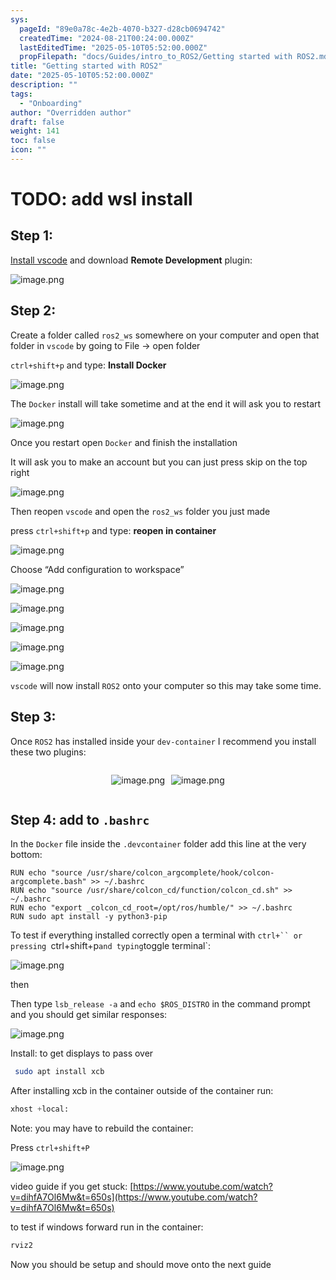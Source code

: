 ```yaml
---
sys:
  pageId: "89e0a78c-4e2b-4070-b327-d28cb0694742"
  createdTime: "2024-08-21T00:24:00.000Z"
  lastEditedTime: "2025-05-10T05:52:00.000Z"
  propFilepath: "docs/Guides/intro_to_ROS2/Getting started with ROS2.md"
title: "Getting started with ROS2"
date: "2025-05-10T05:52:00.000Z"
description: ""
tags:
  - "Onboarding"
author: "Overridden author"
draft: false
weight: 141
toc: false
icon: ""
---
```


# TODO: add wsl install

## Step 1:

[Install vscode](https://code.visualstudio.com/download) and download **Remote Development** plugin:

![image.png](https://prod-files-secure.s3.us-west-2.amazonaws.com/d518164a-d88e-44d1-a4ee-3adb3bd8bce0/efb52993-1881-4a40-b95e-6f020334f022/image.png?X-Amz-Algorithm=AWS4-HMAC-SHA256&X-Amz-Content-Sha256=UNSIGNED-PAYLOAD&X-Amz-Credential=ASIAZI2LB466UCY25YXS%2F20250711%2Fus-west-2%2Fs3%2Faws4_request&X-Amz-Date=20250711T190752Z&X-Amz-Expires=3600&X-Amz-Security-Token=IQoJb3JpZ2luX2VjENL%2F%2F%2F%2F%2F%2F%2F%2F%2F%2FwEaCXVzLXdlc3QtMiJHMEUCIQDNFd7fbiWT4s0jXbElSxbZUzLrQPKypiDJ8WhjPooEhAIgNJ97haImD%2BU5p8Cfaw1t8i0H5DX3zobhJ0%2BgRLmNRdgqiAQI2%2F%2F%2F%2F%2F%2F%2F%2F%2F%2F%2FARAAGgw2Mzc0MjMxODM4MDUiDMydcTel483%2B1eyMxCrcA4WjTj0We2qUwtgp89G7qC4KSaOsu00kolTLe70ah3AepIs2OCa1i3DWA6DquxDtzowlnJe0eZ14DQjNNw0dkuYCRirGlFK3WA9Us%2FQa%2FVHDFTXFn2ROLmjehzuKjDiqTI8pSlq2l%2BpDZP3hSXswNOzYqoMysg%2FVR6PICdKP%2FN7Do8LQuUzlisfuWBsFSkNx%2FqPiuQXLfFtO12G4K02hREo5xvP6AhLMYF2T1DoEaSNSpLVkyjJYPqhPCnbFf5GqOhlhCzRClDqX8j0Wymwx0kxh4r17AZukEFywpNLShRNIrLyqI2kBS3yvNY1zYJGH3F5Hjmf4trwVgVlYqyge3y5Kf2dXbcunFVa%2FaUjzAE12ll%2Fg%2F0z87zO%2FOU9Mp1cc8lPfqh%2F7l1hXFxc1DneXhXhmOTudEZEGyPIjKDp8%2BBkUbsYA109mE%2B9SOWTS69%2FN9CRqET5kCrvajvK1dd8g4ib%2BvF96rrPAE2KC0MAn75d0mhCTqey3gBgJ%2Fpi%2B%2B8lcB70J1EdnF0r3XQjlu13PXnDf%2FIrOfxvHACRSVxqRucxszOtxRaCqrTzlJpOb3hwv4Rev4OL7Ifmf4daGqLpvCB3n1%2FR%2BfzkD8tyCjeJ5bnAdQtJW1rkRvKPeHs1yMLmpxcMGOqUBM0SfhhZ8qyU0I%2FcC7o5dq4dE4EwGs7yTuJ1eYY6OCCNIwiQmZAlOXfxsltFGX4DsPrrVG3STwtCZqgTBbHfhq9DnvqrjQ7Ua91ab9Jbt3z3JKMJRjP16w2at%2BCaDyzNPgs1J%2Fo2wdwMrO%2BC3sToHd0guex6REQ5zv3rC%2B9tgvzaQkGOvOBVuMSzLizoSMTtO1wzv7Gwpv4cPF5jrUR2awm9jwszc&X-Amz-Signature=f736e0e870d2b360a2a0ccf71420d0662e78615d96c062a056d0a220ed1837f4&X-Amz-SignedHeaders=host&x-amz-checksum-mode=ENABLED&x-id=GetObject)

## Step 2:

Create a folder called `ros2_ws` somewhere on your computer and open that folder in `vscode` by going to File → open folder 

`ctrl+shift+p` and type: **Install Docker**

![image.png](https://prod-files-secure.s3.us-west-2.amazonaws.com/d518164a-d88e-44d1-a4ee-3adb3bd8bce0/2269dc0e-1cd5-47ff-bceb-c04ad9b2eab0/image.png?X-Amz-Algorithm=AWS4-HMAC-SHA256&X-Amz-Content-Sha256=UNSIGNED-PAYLOAD&X-Amz-Credential=ASIAZI2LB466UCY25YXS%2F20250711%2Fus-west-2%2Fs3%2Faws4_request&X-Amz-Date=20250711T190752Z&X-Amz-Expires=3600&X-Amz-Security-Token=IQoJb3JpZ2luX2VjENL%2F%2F%2F%2F%2F%2F%2F%2F%2F%2FwEaCXVzLXdlc3QtMiJHMEUCIQDNFd7fbiWT4s0jXbElSxbZUzLrQPKypiDJ8WhjPooEhAIgNJ97haImD%2BU5p8Cfaw1t8i0H5DX3zobhJ0%2BgRLmNRdgqiAQI2%2F%2F%2F%2F%2F%2F%2F%2F%2F%2F%2FARAAGgw2Mzc0MjMxODM4MDUiDMydcTel483%2B1eyMxCrcA4WjTj0We2qUwtgp89G7qC4KSaOsu00kolTLe70ah3AepIs2OCa1i3DWA6DquxDtzowlnJe0eZ14DQjNNw0dkuYCRirGlFK3WA9Us%2FQa%2FVHDFTXFn2ROLmjehzuKjDiqTI8pSlq2l%2BpDZP3hSXswNOzYqoMysg%2FVR6PICdKP%2FN7Do8LQuUzlisfuWBsFSkNx%2FqPiuQXLfFtO12G4K02hREo5xvP6AhLMYF2T1DoEaSNSpLVkyjJYPqhPCnbFf5GqOhlhCzRClDqX8j0Wymwx0kxh4r17AZukEFywpNLShRNIrLyqI2kBS3yvNY1zYJGH3F5Hjmf4trwVgVlYqyge3y5Kf2dXbcunFVa%2FaUjzAE12ll%2Fg%2F0z87zO%2FOU9Mp1cc8lPfqh%2F7l1hXFxc1DneXhXhmOTudEZEGyPIjKDp8%2BBkUbsYA109mE%2B9SOWTS69%2FN9CRqET5kCrvajvK1dd8g4ib%2BvF96rrPAE2KC0MAn75d0mhCTqey3gBgJ%2Fpi%2B%2B8lcB70J1EdnF0r3XQjlu13PXnDf%2FIrOfxvHACRSVxqRucxszOtxRaCqrTzlJpOb3hwv4Rev4OL7Ifmf4daGqLpvCB3n1%2FR%2BfzkD8tyCjeJ5bnAdQtJW1rkRvKPeHs1yMLmpxcMGOqUBM0SfhhZ8qyU0I%2FcC7o5dq4dE4EwGs7yTuJ1eYY6OCCNIwiQmZAlOXfxsltFGX4DsPrrVG3STwtCZqgTBbHfhq9DnvqrjQ7Ua91ab9Jbt3z3JKMJRjP16w2at%2BCaDyzNPgs1J%2Fo2wdwMrO%2BC3sToHd0guex6REQ5zv3rC%2B9tgvzaQkGOvOBVuMSzLizoSMTtO1wzv7Gwpv4cPF5jrUR2awm9jwszc&X-Amz-Signature=c0a30ba4a377ee82b371a328828554f67268b66db591cb86e3caade2c6410902&X-Amz-SignedHeaders=host&x-amz-checksum-mode=ENABLED&x-id=GetObject)

The `Docker` install will take sometime and at the end it will ask you to restart

![image.png](https://prod-files-secure.s3.us-west-2.amazonaws.com/d518164a-d88e-44d1-a4ee-3adb3bd8bce0/ed233f78-be33-4b1f-b89c-9c346c0e961e/image.png?X-Amz-Algorithm=AWS4-HMAC-SHA256&X-Amz-Content-Sha256=UNSIGNED-PAYLOAD&X-Amz-Credential=ASIAZI2LB466UCY25YXS%2F20250711%2Fus-west-2%2Fs3%2Faws4_request&X-Amz-Date=20250711T190752Z&X-Amz-Expires=3600&X-Amz-Security-Token=IQoJb3JpZ2luX2VjENL%2F%2F%2F%2F%2F%2F%2F%2F%2F%2FwEaCXVzLXdlc3QtMiJHMEUCIQDNFd7fbiWT4s0jXbElSxbZUzLrQPKypiDJ8WhjPooEhAIgNJ97haImD%2BU5p8Cfaw1t8i0H5DX3zobhJ0%2BgRLmNRdgqiAQI2%2F%2F%2F%2F%2F%2F%2F%2F%2F%2F%2FARAAGgw2Mzc0MjMxODM4MDUiDMydcTel483%2B1eyMxCrcA4WjTj0We2qUwtgp89G7qC4KSaOsu00kolTLe70ah3AepIs2OCa1i3DWA6DquxDtzowlnJe0eZ14DQjNNw0dkuYCRirGlFK3WA9Us%2FQa%2FVHDFTXFn2ROLmjehzuKjDiqTI8pSlq2l%2BpDZP3hSXswNOzYqoMysg%2FVR6PICdKP%2FN7Do8LQuUzlisfuWBsFSkNx%2FqPiuQXLfFtO12G4K02hREo5xvP6AhLMYF2T1DoEaSNSpLVkyjJYPqhPCnbFf5GqOhlhCzRClDqX8j0Wymwx0kxh4r17AZukEFywpNLShRNIrLyqI2kBS3yvNY1zYJGH3F5Hjmf4trwVgVlYqyge3y5Kf2dXbcunFVa%2FaUjzAE12ll%2Fg%2F0z87zO%2FOU9Mp1cc8lPfqh%2F7l1hXFxc1DneXhXhmOTudEZEGyPIjKDp8%2BBkUbsYA109mE%2B9SOWTS69%2FN9CRqET5kCrvajvK1dd8g4ib%2BvF96rrPAE2KC0MAn75d0mhCTqey3gBgJ%2Fpi%2B%2B8lcB70J1EdnF0r3XQjlu13PXnDf%2FIrOfxvHACRSVxqRucxszOtxRaCqrTzlJpOb3hwv4Rev4OL7Ifmf4daGqLpvCB3n1%2FR%2BfzkD8tyCjeJ5bnAdQtJW1rkRvKPeHs1yMLmpxcMGOqUBM0SfhhZ8qyU0I%2FcC7o5dq4dE4EwGs7yTuJ1eYY6OCCNIwiQmZAlOXfxsltFGX4DsPrrVG3STwtCZqgTBbHfhq9DnvqrjQ7Ua91ab9Jbt3z3JKMJRjP16w2at%2BCaDyzNPgs1J%2Fo2wdwMrO%2BC3sToHd0guex6REQ5zv3rC%2B9tgvzaQkGOvOBVuMSzLizoSMTtO1wzv7Gwpv4cPF5jrUR2awm9jwszc&X-Amz-Signature=b7f6b09aaa62f400f2a20c61dc8776333a23ea53b4a9ccf67f672889f15d83e3&X-Amz-SignedHeaders=host&x-amz-checksum-mode=ENABLED&x-id=GetObject)

Once you restart open `Docker` and finish the installation

It will ask you to make an account but you can just press skip on the top right

![image.png](https://prod-files-secure.s3.us-west-2.amazonaws.com/d518164a-d88e-44d1-a4ee-3adb3bd8bce0/21010ad9-1659-4fd9-9f59-9932a09b2a3d/image.png?X-Amz-Algorithm=AWS4-HMAC-SHA256&X-Amz-Content-Sha256=UNSIGNED-PAYLOAD&X-Amz-Credential=ASIAZI2LB466UCY25YXS%2F20250711%2Fus-west-2%2Fs3%2Faws4_request&X-Amz-Date=20250711T190752Z&X-Amz-Expires=3600&X-Amz-Security-Token=IQoJb3JpZ2luX2VjENL%2F%2F%2F%2F%2F%2F%2F%2F%2F%2FwEaCXVzLXdlc3QtMiJHMEUCIQDNFd7fbiWT4s0jXbElSxbZUzLrQPKypiDJ8WhjPooEhAIgNJ97haImD%2BU5p8Cfaw1t8i0H5DX3zobhJ0%2BgRLmNRdgqiAQI2%2F%2F%2F%2F%2F%2F%2F%2F%2F%2F%2FARAAGgw2Mzc0MjMxODM4MDUiDMydcTel483%2B1eyMxCrcA4WjTj0We2qUwtgp89G7qC4KSaOsu00kolTLe70ah3AepIs2OCa1i3DWA6DquxDtzowlnJe0eZ14DQjNNw0dkuYCRirGlFK3WA9Us%2FQa%2FVHDFTXFn2ROLmjehzuKjDiqTI8pSlq2l%2BpDZP3hSXswNOzYqoMysg%2FVR6PICdKP%2FN7Do8LQuUzlisfuWBsFSkNx%2FqPiuQXLfFtO12G4K02hREo5xvP6AhLMYF2T1DoEaSNSpLVkyjJYPqhPCnbFf5GqOhlhCzRClDqX8j0Wymwx0kxh4r17AZukEFywpNLShRNIrLyqI2kBS3yvNY1zYJGH3F5Hjmf4trwVgVlYqyge3y5Kf2dXbcunFVa%2FaUjzAE12ll%2Fg%2F0z87zO%2FOU9Mp1cc8lPfqh%2F7l1hXFxc1DneXhXhmOTudEZEGyPIjKDp8%2BBkUbsYA109mE%2B9SOWTS69%2FN9CRqET5kCrvajvK1dd8g4ib%2BvF96rrPAE2KC0MAn75d0mhCTqey3gBgJ%2Fpi%2B%2B8lcB70J1EdnF0r3XQjlu13PXnDf%2FIrOfxvHACRSVxqRucxszOtxRaCqrTzlJpOb3hwv4Rev4OL7Ifmf4daGqLpvCB3n1%2FR%2BfzkD8tyCjeJ5bnAdQtJW1rkRvKPeHs1yMLmpxcMGOqUBM0SfhhZ8qyU0I%2FcC7o5dq4dE4EwGs7yTuJ1eYY6OCCNIwiQmZAlOXfxsltFGX4DsPrrVG3STwtCZqgTBbHfhq9DnvqrjQ7Ua91ab9Jbt3z3JKMJRjP16w2at%2BCaDyzNPgs1J%2Fo2wdwMrO%2BC3sToHd0guex6REQ5zv3rC%2B9tgvzaQkGOvOBVuMSzLizoSMTtO1wzv7Gwpv4cPF5jrUR2awm9jwszc&X-Amz-Signature=68ce3fb1076e7496eeb3d0626f06ae6c5adc9253df62fb6c9ad845c973843a67&X-Amz-SignedHeaders=host&x-amz-checksum-mode=ENABLED&x-id=GetObject)

Then reopen `vscode` and open the `ros2_ws` folder you just made

press `ctrl+shift+p` and type: **reopen in container**

![image.png](https://prod-files-secure.s3.us-west-2.amazonaws.com/d518164a-d88e-44d1-a4ee-3adb3bd8bce0/4e93b8c2-41ad-488c-8095-c74205196118/image.png?X-Amz-Algorithm=AWS4-HMAC-SHA256&X-Amz-Content-Sha256=UNSIGNED-PAYLOAD&X-Amz-Credential=ASIAZI2LB466UCY25YXS%2F20250711%2Fus-west-2%2Fs3%2Faws4_request&X-Amz-Date=20250711T190752Z&X-Amz-Expires=3600&X-Amz-Security-Token=IQoJb3JpZ2luX2VjENL%2F%2F%2F%2F%2F%2F%2F%2F%2F%2FwEaCXVzLXdlc3QtMiJHMEUCIQDNFd7fbiWT4s0jXbElSxbZUzLrQPKypiDJ8WhjPooEhAIgNJ97haImD%2BU5p8Cfaw1t8i0H5DX3zobhJ0%2BgRLmNRdgqiAQI2%2F%2F%2F%2F%2F%2F%2F%2F%2F%2F%2FARAAGgw2Mzc0MjMxODM4MDUiDMydcTel483%2B1eyMxCrcA4WjTj0We2qUwtgp89G7qC4KSaOsu00kolTLe70ah3AepIs2OCa1i3DWA6DquxDtzowlnJe0eZ14DQjNNw0dkuYCRirGlFK3WA9Us%2FQa%2FVHDFTXFn2ROLmjehzuKjDiqTI8pSlq2l%2BpDZP3hSXswNOzYqoMysg%2FVR6PICdKP%2FN7Do8LQuUzlisfuWBsFSkNx%2FqPiuQXLfFtO12G4K02hREo5xvP6AhLMYF2T1DoEaSNSpLVkyjJYPqhPCnbFf5GqOhlhCzRClDqX8j0Wymwx0kxh4r17AZukEFywpNLShRNIrLyqI2kBS3yvNY1zYJGH3F5Hjmf4trwVgVlYqyge3y5Kf2dXbcunFVa%2FaUjzAE12ll%2Fg%2F0z87zO%2FOU9Mp1cc8lPfqh%2F7l1hXFxc1DneXhXhmOTudEZEGyPIjKDp8%2BBkUbsYA109mE%2B9SOWTS69%2FN9CRqET5kCrvajvK1dd8g4ib%2BvF96rrPAE2KC0MAn75d0mhCTqey3gBgJ%2Fpi%2B%2B8lcB70J1EdnF0r3XQjlu13PXnDf%2FIrOfxvHACRSVxqRucxszOtxRaCqrTzlJpOb3hwv4Rev4OL7Ifmf4daGqLpvCB3n1%2FR%2BfzkD8tyCjeJ5bnAdQtJW1rkRvKPeHs1yMLmpxcMGOqUBM0SfhhZ8qyU0I%2FcC7o5dq4dE4EwGs7yTuJ1eYY6OCCNIwiQmZAlOXfxsltFGX4DsPrrVG3STwtCZqgTBbHfhq9DnvqrjQ7Ua91ab9Jbt3z3JKMJRjP16w2at%2BCaDyzNPgs1J%2Fo2wdwMrO%2BC3sToHd0guex6REQ5zv3rC%2B9tgvzaQkGOvOBVuMSzLizoSMTtO1wzv7Gwpv4cPF5jrUR2awm9jwszc&X-Amz-Signature=52aa2a16cd9a3a8dc3007be1ad12960940d77eea16dfa21cc09ba4cd08ba8615&X-Amz-SignedHeaders=host&x-amz-checksum-mode=ENABLED&x-id=GetObject)

Choose “Add configuration to workspace”

![image.png](https://prod-files-secure.s3.us-west-2.amazonaws.com/d518164a-d88e-44d1-a4ee-3adb3bd8bce0/9560b282-5060-4989-ba37-97e7b2c22476/image.png?X-Amz-Algorithm=AWS4-HMAC-SHA256&X-Amz-Content-Sha256=UNSIGNED-PAYLOAD&X-Amz-Credential=ASIAZI2LB466UCY25YXS%2F20250711%2Fus-west-2%2Fs3%2Faws4_request&X-Amz-Date=20250711T190752Z&X-Amz-Expires=3600&X-Amz-Security-Token=IQoJb3JpZ2luX2VjENL%2F%2F%2F%2F%2F%2F%2F%2F%2F%2FwEaCXVzLXdlc3QtMiJHMEUCIQDNFd7fbiWT4s0jXbElSxbZUzLrQPKypiDJ8WhjPooEhAIgNJ97haImD%2BU5p8Cfaw1t8i0H5DX3zobhJ0%2BgRLmNRdgqiAQI2%2F%2F%2F%2F%2F%2F%2F%2F%2F%2F%2FARAAGgw2Mzc0MjMxODM4MDUiDMydcTel483%2B1eyMxCrcA4WjTj0We2qUwtgp89G7qC4KSaOsu00kolTLe70ah3AepIs2OCa1i3DWA6DquxDtzowlnJe0eZ14DQjNNw0dkuYCRirGlFK3WA9Us%2FQa%2FVHDFTXFn2ROLmjehzuKjDiqTI8pSlq2l%2BpDZP3hSXswNOzYqoMysg%2FVR6PICdKP%2FN7Do8LQuUzlisfuWBsFSkNx%2FqPiuQXLfFtO12G4K02hREo5xvP6AhLMYF2T1DoEaSNSpLVkyjJYPqhPCnbFf5GqOhlhCzRClDqX8j0Wymwx0kxh4r17AZukEFywpNLShRNIrLyqI2kBS3yvNY1zYJGH3F5Hjmf4trwVgVlYqyge3y5Kf2dXbcunFVa%2FaUjzAE12ll%2Fg%2F0z87zO%2FOU9Mp1cc8lPfqh%2F7l1hXFxc1DneXhXhmOTudEZEGyPIjKDp8%2BBkUbsYA109mE%2B9SOWTS69%2FN9CRqET5kCrvajvK1dd8g4ib%2BvF96rrPAE2KC0MAn75d0mhCTqey3gBgJ%2Fpi%2B%2B8lcB70J1EdnF0r3XQjlu13PXnDf%2FIrOfxvHACRSVxqRucxszOtxRaCqrTzlJpOb3hwv4Rev4OL7Ifmf4daGqLpvCB3n1%2FR%2BfzkD8tyCjeJ5bnAdQtJW1rkRvKPeHs1yMLmpxcMGOqUBM0SfhhZ8qyU0I%2FcC7o5dq4dE4EwGs7yTuJ1eYY6OCCNIwiQmZAlOXfxsltFGX4DsPrrVG3STwtCZqgTBbHfhq9DnvqrjQ7Ua91ab9Jbt3z3JKMJRjP16w2at%2BCaDyzNPgs1J%2Fo2wdwMrO%2BC3sToHd0guex6REQ5zv3rC%2B9tgvzaQkGOvOBVuMSzLizoSMTtO1wzv7Gwpv4cPF5jrUR2awm9jwszc&X-Amz-Signature=94e524e3490bfbfb238f03dad270ed0a84a59766b6ba523883ce733272822721&X-Amz-SignedHeaders=host&x-amz-checksum-mode=ENABLED&x-id=GetObject)

![image.png](https://prod-files-secure.s3.us-west-2.amazonaws.com/d518164a-d88e-44d1-a4ee-3adb3bd8bce0/2ee63f81-886b-48e8-a553-dc6e5eac99e4/image.png?X-Amz-Algorithm=AWS4-HMAC-SHA256&X-Amz-Content-Sha256=UNSIGNED-PAYLOAD&X-Amz-Credential=ASIAZI2LB466UCY25YXS%2F20250711%2Fus-west-2%2Fs3%2Faws4_request&X-Amz-Date=20250711T190752Z&X-Amz-Expires=3600&X-Amz-Security-Token=IQoJb3JpZ2luX2VjENL%2F%2F%2F%2F%2F%2F%2F%2F%2F%2FwEaCXVzLXdlc3QtMiJHMEUCIQDNFd7fbiWT4s0jXbElSxbZUzLrQPKypiDJ8WhjPooEhAIgNJ97haImD%2BU5p8Cfaw1t8i0H5DX3zobhJ0%2BgRLmNRdgqiAQI2%2F%2F%2F%2F%2F%2F%2F%2F%2F%2F%2FARAAGgw2Mzc0MjMxODM4MDUiDMydcTel483%2B1eyMxCrcA4WjTj0We2qUwtgp89G7qC4KSaOsu00kolTLe70ah3AepIs2OCa1i3DWA6DquxDtzowlnJe0eZ14DQjNNw0dkuYCRirGlFK3WA9Us%2FQa%2FVHDFTXFn2ROLmjehzuKjDiqTI8pSlq2l%2BpDZP3hSXswNOzYqoMysg%2FVR6PICdKP%2FN7Do8LQuUzlisfuWBsFSkNx%2FqPiuQXLfFtO12G4K02hREo5xvP6AhLMYF2T1DoEaSNSpLVkyjJYPqhPCnbFf5GqOhlhCzRClDqX8j0Wymwx0kxh4r17AZukEFywpNLShRNIrLyqI2kBS3yvNY1zYJGH3F5Hjmf4trwVgVlYqyge3y5Kf2dXbcunFVa%2FaUjzAE12ll%2Fg%2F0z87zO%2FOU9Mp1cc8lPfqh%2F7l1hXFxc1DneXhXhmOTudEZEGyPIjKDp8%2BBkUbsYA109mE%2B9SOWTS69%2FN9CRqET5kCrvajvK1dd8g4ib%2BvF96rrPAE2KC0MAn75d0mhCTqey3gBgJ%2Fpi%2B%2B8lcB70J1EdnF0r3XQjlu13PXnDf%2FIrOfxvHACRSVxqRucxszOtxRaCqrTzlJpOb3hwv4Rev4OL7Ifmf4daGqLpvCB3n1%2FR%2BfzkD8tyCjeJ5bnAdQtJW1rkRvKPeHs1yMLmpxcMGOqUBM0SfhhZ8qyU0I%2FcC7o5dq4dE4EwGs7yTuJ1eYY6OCCNIwiQmZAlOXfxsltFGX4DsPrrVG3STwtCZqgTBbHfhq9DnvqrjQ7Ua91ab9Jbt3z3JKMJRjP16w2at%2BCaDyzNPgs1J%2Fo2wdwMrO%2BC3sToHd0guex6REQ5zv3rC%2B9tgvzaQkGOvOBVuMSzLizoSMTtO1wzv7Gwpv4cPF5jrUR2awm9jwszc&X-Amz-Signature=5c425264b0dfe2254d9e0aca63593c8b5960013d4abcab17799ff4d58ec01a46&X-Amz-SignedHeaders=host&x-amz-checksum-mode=ENABLED&x-id=GetObject)

![image.png](https://prod-files-secure.s3.us-west-2.amazonaws.com/d518164a-d88e-44d1-a4ee-3adb3bd8bce0/ae1580b2-b048-407e-aed9-b584224a7a04/image.png?X-Amz-Algorithm=AWS4-HMAC-SHA256&X-Amz-Content-Sha256=UNSIGNED-PAYLOAD&X-Amz-Credential=ASIAZI2LB466UCY25YXS%2F20250711%2Fus-west-2%2Fs3%2Faws4_request&X-Amz-Date=20250711T190752Z&X-Amz-Expires=3600&X-Amz-Security-Token=IQoJb3JpZ2luX2VjENL%2F%2F%2F%2F%2F%2F%2F%2F%2F%2FwEaCXVzLXdlc3QtMiJHMEUCIQDNFd7fbiWT4s0jXbElSxbZUzLrQPKypiDJ8WhjPooEhAIgNJ97haImD%2BU5p8Cfaw1t8i0H5DX3zobhJ0%2BgRLmNRdgqiAQI2%2F%2F%2F%2F%2F%2F%2F%2F%2F%2F%2FARAAGgw2Mzc0MjMxODM4MDUiDMydcTel483%2B1eyMxCrcA4WjTj0We2qUwtgp89G7qC4KSaOsu00kolTLe70ah3AepIs2OCa1i3DWA6DquxDtzowlnJe0eZ14DQjNNw0dkuYCRirGlFK3WA9Us%2FQa%2FVHDFTXFn2ROLmjehzuKjDiqTI8pSlq2l%2BpDZP3hSXswNOzYqoMysg%2FVR6PICdKP%2FN7Do8LQuUzlisfuWBsFSkNx%2FqPiuQXLfFtO12G4K02hREo5xvP6AhLMYF2T1DoEaSNSpLVkyjJYPqhPCnbFf5GqOhlhCzRClDqX8j0Wymwx0kxh4r17AZukEFywpNLShRNIrLyqI2kBS3yvNY1zYJGH3F5Hjmf4trwVgVlYqyge3y5Kf2dXbcunFVa%2FaUjzAE12ll%2Fg%2F0z87zO%2FOU9Mp1cc8lPfqh%2F7l1hXFxc1DneXhXhmOTudEZEGyPIjKDp8%2BBkUbsYA109mE%2B9SOWTS69%2FN9CRqET5kCrvajvK1dd8g4ib%2BvF96rrPAE2KC0MAn75d0mhCTqey3gBgJ%2Fpi%2B%2B8lcB70J1EdnF0r3XQjlu13PXnDf%2FIrOfxvHACRSVxqRucxszOtxRaCqrTzlJpOb3hwv4Rev4OL7Ifmf4daGqLpvCB3n1%2FR%2BfzkD8tyCjeJ5bnAdQtJW1rkRvKPeHs1yMLmpxcMGOqUBM0SfhhZ8qyU0I%2FcC7o5dq4dE4EwGs7yTuJ1eYY6OCCNIwiQmZAlOXfxsltFGX4DsPrrVG3STwtCZqgTBbHfhq9DnvqrjQ7Ua91ab9Jbt3z3JKMJRjP16w2at%2BCaDyzNPgs1J%2Fo2wdwMrO%2BC3sToHd0guex6REQ5zv3rC%2B9tgvzaQkGOvOBVuMSzLizoSMTtO1wzv7Gwpv4cPF5jrUR2awm9jwszc&X-Amz-Signature=44154b5e5468c023f62d48262bf48d71f8d0c2c0978142fa21f6fec62e884070&X-Amz-SignedHeaders=host&x-amz-checksum-mode=ENABLED&x-id=GetObject)

![image.png](https://prod-files-secure.s3.us-west-2.amazonaws.com/d518164a-d88e-44d1-a4ee-3adb3bd8bce0/53255b28-f75e-430f-b9e3-c0ac8577e42b/image.png?X-Amz-Algorithm=AWS4-HMAC-SHA256&X-Amz-Content-Sha256=UNSIGNED-PAYLOAD&X-Amz-Credential=ASIAZI2LB466UCY25YXS%2F20250711%2Fus-west-2%2Fs3%2Faws4_request&X-Amz-Date=20250711T190752Z&X-Amz-Expires=3600&X-Amz-Security-Token=IQoJb3JpZ2luX2VjENL%2F%2F%2F%2F%2F%2F%2F%2F%2F%2FwEaCXVzLXdlc3QtMiJHMEUCIQDNFd7fbiWT4s0jXbElSxbZUzLrQPKypiDJ8WhjPooEhAIgNJ97haImD%2BU5p8Cfaw1t8i0H5DX3zobhJ0%2BgRLmNRdgqiAQI2%2F%2F%2F%2F%2F%2F%2F%2F%2F%2F%2FARAAGgw2Mzc0MjMxODM4MDUiDMydcTel483%2B1eyMxCrcA4WjTj0We2qUwtgp89G7qC4KSaOsu00kolTLe70ah3AepIs2OCa1i3DWA6DquxDtzowlnJe0eZ14DQjNNw0dkuYCRirGlFK3WA9Us%2FQa%2FVHDFTXFn2ROLmjehzuKjDiqTI8pSlq2l%2BpDZP3hSXswNOzYqoMysg%2FVR6PICdKP%2FN7Do8LQuUzlisfuWBsFSkNx%2FqPiuQXLfFtO12G4K02hREo5xvP6AhLMYF2T1DoEaSNSpLVkyjJYPqhPCnbFf5GqOhlhCzRClDqX8j0Wymwx0kxh4r17AZukEFywpNLShRNIrLyqI2kBS3yvNY1zYJGH3F5Hjmf4trwVgVlYqyge3y5Kf2dXbcunFVa%2FaUjzAE12ll%2Fg%2F0z87zO%2FOU9Mp1cc8lPfqh%2F7l1hXFxc1DneXhXhmOTudEZEGyPIjKDp8%2BBkUbsYA109mE%2B9SOWTS69%2FN9CRqET5kCrvajvK1dd8g4ib%2BvF96rrPAE2KC0MAn75d0mhCTqey3gBgJ%2Fpi%2B%2B8lcB70J1EdnF0r3XQjlu13PXnDf%2FIrOfxvHACRSVxqRucxszOtxRaCqrTzlJpOb3hwv4Rev4OL7Ifmf4daGqLpvCB3n1%2FR%2BfzkD8tyCjeJ5bnAdQtJW1rkRvKPeHs1yMLmpxcMGOqUBM0SfhhZ8qyU0I%2FcC7o5dq4dE4EwGs7yTuJ1eYY6OCCNIwiQmZAlOXfxsltFGX4DsPrrVG3STwtCZqgTBbHfhq9DnvqrjQ7Ua91ab9Jbt3z3JKMJRjP16w2at%2BCaDyzNPgs1J%2Fo2wdwMrO%2BC3sToHd0guex6REQ5zv3rC%2B9tgvzaQkGOvOBVuMSzLizoSMTtO1wzv7Gwpv4cPF5jrUR2awm9jwszc&X-Amz-Signature=9a9c93e06f035fbde4702fbd133b52a7c7496cb9814a06d6398783bb3e9daee8&X-Amz-SignedHeaders=host&x-amz-checksum-mode=ENABLED&x-id=GetObject)

![image.png](https://prod-files-secure.s3.us-west-2.amazonaws.com/d518164a-d88e-44d1-a4ee-3adb3bd8bce0/7c562767-5af9-4ffb-97d1-327bcdf4ee00/image.png?X-Amz-Algorithm=AWS4-HMAC-SHA256&X-Amz-Content-Sha256=UNSIGNED-PAYLOAD&X-Amz-Credential=ASIAZI2LB466UCY25YXS%2F20250711%2Fus-west-2%2Fs3%2Faws4_request&X-Amz-Date=20250711T190752Z&X-Amz-Expires=3600&X-Amz-Security-Token=IQoJb3JpZ2luX2VjENL%2F%2F%2F%2F%2F%2F%2F%2F%2F%2FwEaCXVzLXdlc3QtMiJHMEUCIQDNFd7fbiWT4s0jXbElSxbZUzLrQPKypiDJ8WhjPooEhAIgNJ97haImD%2BU5p8Cfaw1t8i0H5DX3zobhJ0%2BgRLmNRdgqiAQI2%2F%2F%2F%2F%2F%2F%2F%2F%2F%2F%2FARAAGgw2Mzc0MjMxODM4MDUiDMydcTel483%2B1eyMxCrcA4WjTj0We2qUwtgp89G7qC4KSaOsu00kolTLe70ah3AepIs2OCa1i3DWA6DquxDtzowlnJe0eZ14DQjNNw0dkuYCRirGlFK3WA9Us%2FQa%2FVHDFTXFn2ROLmjehzuKjDiqTI8pSlq2l%2BpDZP3hSXswNOzYqoMysg%2FVR6PICdKP%2FN7Do8LQuUzlisfuWBsFSkNx%2FqPiuQXLfFtO12G4K02hREo5xvP6AhLMYF2T1DoEaSNSpLVkyjJYPqhPCnbFf5GqOhlhCzRClDqX8j0Wymwx0kxh4r17AZukEFywpNLShRNIrLyqI2kBS3yvNY1zYJGH3F5Hjmf4trwVgVlYqyge3y5Kf2dXbcunFVa%2FaUjzAE12ll%2Fg%2F0z87zO%2FOU9Mp1cc8lPfqh%2F7l1hXFxc1DneXhXhmOTudEZEGyPIjKDp8%2BBkUbsYA109mE%2B9SOWTS69%2FN9CRqET5kCrvajvK1dd8g4ib%2BvF96rrPAE2KC0MAn75d0mhCTqey3gBgJ%2Fpi%2B%2B8lcB70J1EdnF0r3XQjlu13PXnDf%2FIrOfxvHACRSVxqRucxszOtxRaCqrTzlJpOb3hwv4Rev4OL7Ifmf4daGqLpvCB3n1%2FR%2BfzkD8tyCjeJ5bnAdQtJW1rkRvKPeHs1yMLmpxcMGOqUBM0SfhhZ8qyU0I%2FcC7o5dq4dE4EwGs7yTuJ1eYY6OCCNIwiQmZAlOXfxsltFGX4DsPrrVG3STwtCZqgTBbHfhq9DnvqrjQ7Ua91ab9Jbt3z3JKMJRjP16w2at%2BCaDyzNPgs1J%2Fo2wdwMrO%2BC3sToHd0guex6REQ5zv3rC%2B9tgvzaQkGOvOBVuMSzLizoSMTtO1wzv7Gwpv4cPF5jrUR2awm9jwszc&X-Amz-Signature=c9708bec453a893110d7c6757d6bff35f133c6820a948648982becf86520b8dc&X-Amz-SignedHeaders=host&x-amz-checksum-mode=ENABLED&x-id=GetObject)

`vscode` will now install `ROS2` onto your computer so this may take some time.

## Step 3:

Once `ROS2` has installed inside your `dev-container` I recommend you install these two plugins:

<div style="display: flex;flex-direction: row; column-gap:10px; max-width: 630px;justify-content: center;">
<div>

![image.png](https://prod-files-secure.s3.us-west-2.amazonaws.com/d518164a-d88e-44d1-a4ee-3adb3bd8bce0/3fc3d550-5a54-4ba1-ba6b-faa01cdb7369/image.png?X-Amz-Algorithm=AWS4-HMAC-SHA256&X-Amz-Content-Sha256=UNSIGNED-PAYLOAD&X-Amz-Credential=ASIAZI2LB466U5YH4KOM%2F20250711%2Fus-west-2%2Fs3%2Faws4_request&X-Amz-Date=20250711T190754Z&X-Amz-Expires=3600&X-Amz-Security-Token=IQoJb3JpZ2luX2VjENL%2F%2F%2F%2F%2F%2F%2F%2F%2F%2FwEaCXVzLXdlc3QtMiJHMEUCIQCXGWb09MWgVYcz4TYYVE7rM2zJBj2z%2BVK0XacZNxD5lwIgNPMTeMlSMFnOP%2B9IpahsKxKFh17%2B%2FqTT45Z6rNOn7N8qiAQI2%2F%2F%2F%2F%2F%2F%2F%2F%2F%2F%2FARAAGgw2Mzc0MjMxODM4MDUiDLwTfyx4rcZl%2BUar5ircA3KysyjUOMbbVEvH3fU4zy5x%2FPUBqaL1jhfS5AHPFzt2HcAvjHQlPf4qYxakNCj7Q26su4A1XMGzsjzeAOnwSmFSeerugjVnP2siJ3wpshOQwgLEfwBpMLnPuG%2BQgl60sw1rMWzxZCYFeQXcRvOge9cbLkLwfCZ0Mnfbg7%2FedmwGUDSryinxP4rptQ%2FP9Jqcy7OhzPKfO2IpASQONmRzRh5UwfYAH7dSA2N8%2BfHai2pUsa0A8lVea90LmcQSl4T3kwTo6wMHZ6EktI7Xxmwlfp4fgrT3STp9E%2B7YXsKCEkQvOYyxCHHI%2BZSktruZvcCpsTK2KQv8CqEKKRtsJDCdnwbHjUSWHryxtrReTyfGR8AaS6SWAXssM57peJENK68ojAyL6dHZ7wCxoKpKB8LtaKhBtOip8alCR2P%2FcA32PiihRb5Kbfvmce8lf9%2FEFLu8wx5T6hkMVs2d%2FZSRdR2W%2BWhHpozqDGX1vIbMwyOGPJ59OfXv9PsEjEpjfS29CEztdohMNMlnH15iMXXERyhrQXwsYWGLmXMoP0OJMGi41tIxw2TyRVSFcrbG37sr0xeqgiSbvEbaLwM2m1SQjZZ%2BXBx92WIEf93sH0SVpLEGD7kec0pZwmtLIShmbOlvMKSpxcMGOqUBePtQJn73tFzDVk5%2FiIz%2FkQ5W7LySDem93SFYzhjW5rs9yJSq0Tqbj2WCeOR6TOmwo6SrbeYR0kpEZ1au61qfcKJwNrVSdZnvEWTIr3%2F4z1SrnqYa1oSEiGgZn7adBznHCs6bbWR9t3GLDE%2BqviJzdN3vcUTeNr7rqfpbsfeRnZzEzDJCWIrf000agyW%2Fjhxzh9fgp4GcVDe4EXE4%2BCRnWL88qrE1&X-Amz-Signature=3a0fcd182c6d80b9892c839bf16399e81dcbdd257456c50a3be1ff90ab67d9e7&X-Amz-SignedHeaders=host&x-amz-checksum-mode=ENABLED&x-id=GetObject)

</div>
<div>

![image.png](https://prod-files-secure.s3.us-west-2.amazonaws.com/d518164a-d88e-44d1-a4ee-3adb3bd8bce0/d994cc66-13c2-4093-a5a3-f84cf4601a82/image.png?X-Amz-Algorithm=AWS4-HMAC-SHA256&X-Amz-Content-Sha256=UNSIGNED-PAYLOAD&X-Amz-Credential=ASIAZI2LB4663BWY4OS6%2F20250711%2Fus-west-2%2Fs3%2Faws4_request&X-Amz-Date=20250711T190754Z&X-Amz-Expires=3600&X-Amz-Security-Token=IQoJb3JpZ2luX2VjENL%2F%2F%2F%2F%2F%2F%2F%2F%2F%2FwEaCXVzLXdlc3QtMiJIMEYCIQD5VRkzhyXmDaR2R0mJnXwBwRJn6RXOXzfVYGz87gplPAIhAIA2YwzWEjjeDjdN%2F%2FFeyoj9e3s4J3R0ARSuoimeFeaGKogECNv%2F%2F%2F%2F%2F%2F%2F%2F%2F%2FwEQABoMNjM3NDIzMTgzODA1Igy0GsUxEvrWRAEZtMEq3AO%2Fbl5GSP8Jkef02yJc3fBa4NnGPhsE87ufwRfaPWRhq9OUhF3pes%2B0%2FbRXB0bHev2hQktUT88%2FEBCEOGx2YcnstlOBp8mfjeoQh6AFEu0ssghCLF9B43yOHcHmuUTNXkMaAOhTMAp7bNaF8qYd5RM1b122MZDd%2BlPy6mJVUmUxwbnmdqqUjThfiKiL5i7yCBdvKo98TmpltzDus0QR6E%2BeJ97QaujwmYZzKetMw3XBOAevN8Kunf0V1Lp2yCWwMzVKTGAOB3YXWbqDS%2BxTeOYLT3JaB5TI%2BNUUyJxLajytfyGwnWNOcbeKNmMjHRXVbJ7W4pCSsUFNv3s8E6MnTtCE0P4PKwfGvjgZFBjqJq5hpYVksJ8RkNM%2BIXjGlL9zSPD9EmztIECwvmzlcdUxx375%2BqUnsAZjcV1KmklYat4Fh%2BkqiH51R9GJAh3iWYd4GsSeivCOqCdzzEkbJkudcJis76Iuu0fH8BhvEiWpAAFGjjd8B9JBDVUIKUTJAfhAGfYA2yKud%2Fn4os5qnrzcu%2B9G%2FSfEK9aLodwT0%2BhdYQnnqletiXCkbVnkDAqUEd9uqw6Pjd2kNXJitaBnJ87k87a%2FFBWZN1BQFEx6%2BpSh4U5JyR6U3Jc19HIbDpuBPDDZqcXDBjqkAfe7fBN2uUEOfSnuQLmU3EtkqZkFdQgmHLty%2BiOl3XmyLHVBaBiz6g5wvVBz4uFVw1w00zj%2Fmge71ptvC8oXPIOYigmFxOAvAGrcKvN8zm745na2I%2BgyY9XqZID09mVg5ngxqucF%2Bv%2BlNcjjFeXBAoZ8Ew%2FpSRpbLbMZAuK4ji1cSkgtWvV%2Fs3hzPAibGqrYRUBx8B4a9PMxbkLCeMn%2BDBZV64FI&X-Amz-Signature=392225d017a07bbb0f8e33c6bbdb19386bd83cba2c23fe0ff93bb3ed8b721aef&X-Amz-SignedHeaders=host&x-amz-checksum-mode=ENABLED&x-id=GetObject)

</div>
</div>

## Step 4: add to `.bashrc`

In the `Docker` file inside the `.devcontainer` folder add this line at the very bottom: 

```docker
RUN echo "source /usr/share/colcon_argcomplete/hook/colcon-argcomplete.bash" >> ~/.bashrc
RUN echo "source /usr/share/colcon_cd/function/colcon_cd.sh" >> ~/.bashrc
RUN echo "export _colcon_cd_root=/opt/ros/humble/" >> ~/.bashrc
RUN sudo apt install -y python3-pip 
```

To test if everything installed correctly open a terminal with `ctrl+`` or pressing `ctrl+shift+p` and typing `toggle terminal`:

![image.png](https://prod-files-secure.s3.us-west-2.amazonaws.com/d518164a-d88e-44d1-a4ee-3adb3bd8bce0/6a4943d8-b04e-4c02-9a58-775f3384d1a5/image.png?X-Amz-Algorithm=AWS4-HMAC-SHA256&X-Amz-Content-Sha256=UNSIGNED-PAYLOAD&X-Amz-Credential=ASIAZI2LB466UCY25YXS%2F20250711%2Fus-west-2%2Fs3%2Faws4_request&X-Amz-Date=20250711T190752Z&X-Amz-Expires=3600&X-Amz-Security-Token=IQoJb3JpZ2luX2VjENL%2F%2F%2F%2F%2F%2F%2F%2F%2F%2FwEaCXVzLXdlc3QtMiJHMEUCIQDNFd7fbiWT4s0jXbElSxbZUzLrQPKypiDJ8WhjPooEhAIgNJ97haImD%2BU5p8Cfaw1t8i0H5DX3zobhJ0%2BgRLmNRdgqiAQI2%2F%2F%2F%2F%2F%2F%2F%2F%2F%2F%2FARAAGgw2Mzc0MjMxODM4MDUiDMydcTel483%2B1eyMxCrcA4WjTj0We2qUwtgp89G7qC4KSaOsu00kolTLe70ah3AepIs2OCa1i3DWA6DquxDtzowlnJe0eZ14DQjNNw0dkuYCRirGlFK3WA9Us%2FQa%2FVHDFTXFn2ROLmjehzuKjDiqTI8pSlq2l%2BpDZP3hSXswNOzYqoMysg%2FVR6PICdKP%2FN7Do8LQuUzlisfuWBsFSkNx%2FqPiuQXLfFtO12G4K02hREo5xvP6AhLMYF2T1DoEaSNSpLVkyjJYPqhPCnbFf5GqOhlhCzRClDqX8j0Wymwx0kxh4r17AZukEFywpNLShRNIrLyqI2kBS3yvNY1zYJGH3F5Hjmf4trwVgVlYqyge3y5Kf2dXbcunFVa%2FaUjzAE12ll%2Fg%2F0z87zO%2FOU9Mp1cc8lPfqh%2F7l1hXFxc1DneXhXhmOTudEZEGyPIjKDp8%2BBkUbsYA109mE%2B9SOWTS69%2FN9CRqET5kCrvajvK1dd8g4ib%2BvF96rrPAE2KC0MAn75d0mhCTqey3gBgJ%2Fpi%2B%2B8lcB70J1EdnF0r3XQjlu13PXnDf%2FIrOfxvHACRSVxqRucxszOtxRaCqrTzlJpOb3hwv4Rev4OL7Ifmf4daGqLpvCB3n1%2FR%2BfzkD8tyCjeJ5bnAdQtJW1rkRvKPeHs1yMLmpxcMGOqUBM0SfhhZ8qyU0I%2FcC7o5dq4dE4EwGs7yTuJ1eYY6OCCNIwiQmZAlOXfxsltFGX4DsPrrVG3STwtCZqgTBbHfhq9DnvqrjQ7Ua91ab9Jbt3z3JKMJRjP16w2at%2BCaDyzNPgs1J%2Fo2wdwMrO%2BC3sToHd0guex6REQ5zv3rC%2B9tgvzaQkGOvOBVuMSzLizoSMTtO1wzv7Gwpv4cPF5jrUR2awm9jwszc&X-Amz-Signature=a7b56918a56ef26e04f70d89d39e145b348a4df1b592f8afe60ee82a2f266fcf&X-Amz-SignedHeaders=host&x-amz-checksum-mode=ENABLED&x-id=GetObject)

then 

Then type `lsb_release -a` and `echo $ROS_DISTRO` in the command prompt and you should get similar responses:

![image.png](https://prod-files-secure.s3.us-west-2.amazonaws.com/d518164a-d88e-44d1-a4ee-3adb3bd8bce0/3e635dec-a805-4e85-8b9e-d000e5b71a4e/image.png?X-Amz-Algorithm=AWS4-HMAC-SHA256&X-Amz-Content-Sha256=UNSIGNED-PAYLOAD&X-Amz-Credential=ASIAZI2LB466UCY25YXS%2F20250711%2Fus-west-2%2Fs3%2Faws4_request&X-Amz-Date=20250711T190752Z&X-Amz-Expires=3600&X-Amz-Security-Token=IQoJb3JpZ2luX2VjENL%2F%2F%2F%2F%2F%2F%2F%2F%2F%2FwEaCXVzLXdlc3QtMiJHMEUCIQDNFd7fbiWT4s0jXbElSxbZUzLrQPKypiDJ8WhjPooEhAIgNJ97haImD%2BU5p8Cfaw1t8i0H5DX3zobhJ0%2BgRLmNRdgqiAQI2%2F%2F%2F%2F%2F%2F%2F%2F%2F%2F%2FARAAGgw2Mzc0MjMxODM4MDUiDMydcTel483%2B1eyMxCrcA4WjTj0We2qUwtgp89G7qC4KSaOsu00kolTLe70ah3AepIs2OCa1i3DWA6DquxDtzowlnJe0eZ14DQjNNw0dkuYCRirGlFK3WA9Us%2FQa%2FVHDFTXFn2ROLmjehzuKjDiqTI8pSlq2l%2BpDZP3hSXswNOzYqoMysg%2FVR6PICdKP%2FN7Do8LQuUzlisfuWBsFSkNx%2FqPiuQXLfFtO12G4K02hREo5xvP6AhLMYF2T1DoEaSNSpLVkyjJYPqhPCnbFf5GqOhlhCzRClDqX8j0Wymwx0kxh4r17AZukEFywpNLShRNIrLyqI2kBS3yvNY1zYJGH3F5Hjmf4trwVgVlYqyge3y5Kf2dXbcunFVa%2FaUjzAE12ll%2Fg%2F0z87zO%2FOU9Mp1cc8lPfqh%2F7l1hXFxc1DneXhXhmOTudEZEGyPIjKDp8%2BBkUbsYA109mE%2B9SOWTS69%2FN9CRqET5kCrvajvK1dd8g4ib%2BvF96rrPAE2KC0MAn75d0mhCTqey3gBgJ%2Fpi%2B%2B8lcB70J1EdnF0r3XQjlu13PXnDf%2FIrOfxvHACRSVxqRucxszOtxRaCqrTzlJpOb3hwv4Rev4OL7Ifmf4daGqLpvCB3n1%2FR%2BfzkD8tyCjeJ5bnAdQtJW1rkRvKPeHs1yMLmpxcMGOqUBM0SfhhZ8qyU0I%2FcC7o5dq4dE4EwGs7yTuJ1eYY6OCCNIwiQmZAlOXfxsltFGX4DsPrrVG3STwtCZqgTBbHfhq9DnvqrjQ7Ua91ab9Jbt3z3JKMJRjP16w2at%2BCaDyzNPgs1J%2Fo2wdwMrO%2BC3sToHd0guex6REQ5zv3rC%2B9tgvzaQkGOvOBVuMSzLizoSMTtO1wzv7Gwpv4cPF5jrUR2awm9jwszc&X-Amz-Signature=a537fd2805139c9df5d7dcd7fe1a37380690b48486f70bf5d9f562dd0fd3d121&X-Amz-SignedHeaders=host&x-amz-checksum-mode=ENABLED&x-id=GetObject)

Install:  to get displays to pass over

```bash
 sudo apt install xcb
```

After installing xcb in the container outside of the container run:

```python
xhost +local:
```

Note: you may have to rebuild the container:

Press `ctrl+shift+P`

![image.png](https://prod-files-secure.s3.us-west-2.amazonaws.com/d518164a-d88e-44d1-a4ee-3adb3bd8bce0/6c2be660-2618-4c38-9c26-53554f7a0b7b/image.png?X-Amz-Algorithm=AWS4-HMAC-SHA256&X-Amz-Content-Sha256=UNSIGNED-PAYLOAD&X-Amz-Credential=ASIAZI2LB466UCY25YXS%2F20250711%2Fus-west-2%2Fs3%2Faws4_request&X-Amz-Date=20250711T190752Z&X-Amz-Expires=3600&X-Amz-Security-Token=IQoJb3JpZ2luX2VjENL%2F%2F%2F%2F%2F%2F%2F%2F%2F%2FwEaCXVzLXdlc3QtMiJHMEUCIQDNFd7fbiWT4s0jXbElSxbZUzLrQPKypiDJ8WhjPooEhAIgNJ97haImD%2BU5p8Cfaw1t8i0H5DX3zobhJ0%2BgRLmNRdgqiAQI2%2F%2F%2F%2F%2F%2F%2F%2F%2F%2F%2FARAAGgw2Mzc0MjMxODM4MDUiDMydcTel483%2B1eyMxCrcA4WjTj0We2qUwtgp89G7qC4KSaOsu00kolTLe70ah3AepIs2OCa1i3DWA6DquxDtzowlnJe0eZ14DQjNNw0dkuYCRirGlFK3WA9Us%2FQa%2FVHDFTXFn2ROLmjehzuKjDiqTI8pSlq2l%2BpDZP3hSXswNOzYqoMysg%2FVR6PICdKP%2FN7Do8LQuUzlisfuWBsFSkNx%2FqPiuQXLfFtO12G4K02hREo5xvP6AhLMYF2T1DoEaSNSpLVkyjJYPqhPCnbFf5GqOhlhCzRClDqX8j0Wymwx0kxh4r17AZukEFywpNLShRNIrLyqI2kBS3yvNY1zYJGH3F5Hjmf4trwVgVlYqyge3y5Kf2dXbcunFVa%2FaUjzAE12ll%2Fg%2F0z87zO%2FOU9Mp1cc8lPfqh%2F7l1hXFxc1DneXhXhmOTudEZEGyPIjKDp8%2BBkUbsYA109mE%2B9SOWTS69%2FN9CRqET5kCrvajvK1dd8g4ib%2BvF96rrPAE2KC0MAn75d0mhCTqey3gBgJ%2Fpi%2B%2B8lcB70J1EdnF0r3XQjlu13PXnDf%2FIrOfxvHACRSVxqRucxszOtxRaCqrTzlJpOb3hwv4Rev4OL7Ifmf4daGqLpvCB3n1%2FR%2BfzkD8tyCjeJ5bnAdQtJW1rkRvKPeHs1yMLmpxcMGOqUBM0SfhhZ8qyU0I%2FcC7o5dq4dE4EwGs7yTuJ1eYY6OCCNIwiQmZAlOXfxsltFGX4DsPrrVG3STwtCZqgTBbHfhq9DnvqrjQ7Ua91ab9Jbt3z3JKMJRjP16w2at%2BCaDyzNPgs1J%2Fo2wdwMrO%2BC3sToHd0guex6REQ5zv3rC%2B9tgvzaQkGOvOBVuMSzLizoSMTtO1wzv7Gwpv4cPF5jrUR2awm9jwszc&X-Amz-Signature=5e5766adac377228a73f1eba8d73343e2882a1824dc879fd20f3e1e9b3cc0667&X-Amz-SignedHeaders=host&x-amz-checksum-mode=ENABLED&x-id=GetObject)

video guide if you get stuck: [https://www.youtube.com/watch?v=dihfA7Ol6Mw&t=650s](https://www.youtube.com/watch?v=dihfA7Ol6Mw&t=650s)

to test if windows forward run in the container:

```bash
rviz2
```

Now you should be setup and should move onto the next guide 
